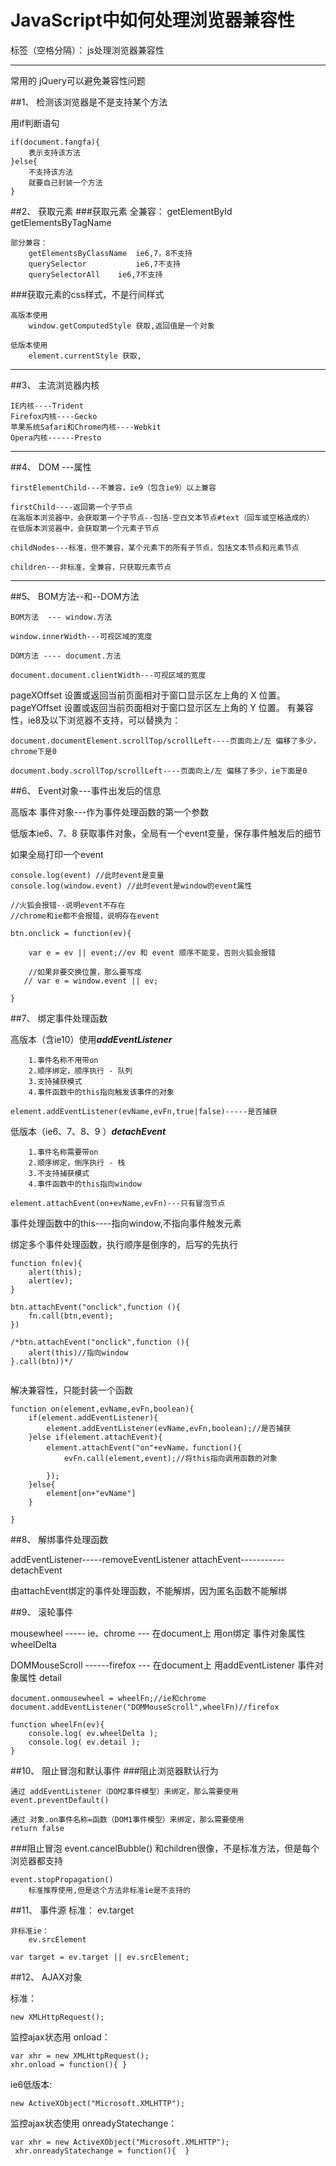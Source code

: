 ﻿# JavaScript中如何处理浏览器兼容性

标签（空格分隔）： js处理浏览器兼容性

---
常用的 jQuery可以避免兼容性问题

##1、 检测该浏览器是不是支持某个方法

用if判断语句
```
if(document.fangfa){
    表示支持该方法
}else{
    不支持该方法
    就要自己封装一个方法
}

```
##2、 获取元素
###获取元素
    全兼容：
        getElementById
    	getElementsByTagName
				
	部分兼容：			
        getElementsByClassName  ie6,7，8不支持
        querySelector           ie6,7不支持
        querySelectorAll	ie6,7不支持
    
###获取元素的css样式，不是行间样式

    高版本使用 
        window.getComputedStyle 获取,返回值是一个对象 
        
    低版本使用
        element.currentStyle 获取,
        
----------------------------------
##3、 主流浏览器内核

    IE内核----Trident 
    Firefox内核----Gecko
    苹果系统Safari和Chrome内核----Webkit
    Opera内核------Presto

-----------------------------------------
##4、 DOM ---属性

    firstElementChild---不兼容，ie9（包含ie9）以上兼容
    
    firstChild----返回第一个子节点
    在高版本浏览器中，会获取第一个子节点--包括-空白文本节点#text（回车或空格造成的）
    在低版本浏览器中，会获取第一个元素子节点

    childNodes---标准，但不兼容，某个元素下的所有子节点，包括文本节点和元素节点

    children---非标准，全兼容，只获取元素节点


---------------------------------------

##5、 BOM方法--和--DOM方法

    BOM方法  --- window.方法

    window.innerWidth---可视区域的宽度
    
    DOM方法 ---- document.方法

    document.document.clientWidth---可视区域的宽度
    
 pageXOffset 设置或返回当前页面相对于窗口显示区左上角的 X 位置。
 pageYOffset 设置或返回当前页面相对于窗口显示区左上角的 Y 位置。
 有兼容性，ie8及以下浏览器不支持，可以替换为：
 
    document.documentElement.scrollTop/scrollLeft----页面向上/左 偏移了多少，chrome下是0
     
    document.body.scrollTop/scrollLeft----页面向上/左 偏移了多少，ie下面是0
    
   
    
##6、 Event对象---事件出发后的信息

高版本
事件对象---作为事件处理函数的第一个参数

低版本ie6、7、8 
获取事件对象，全局有一个event变量，保存事件触发后的细节


如果全局打印一个event
```
console.log(event) //此时event是变量
console.log(window.event) //此时event是window的event属性

//火狐会报错--说明event不存在
//chrome和ie都不会报错，说明存在event

btn.onclick = function(ev){

    var e = ev || event;//ev 和 event 顺序不能变，否则火狐会报错
    
    //如果非要交换位置，那么要写成
   // var e = window.event || ev;

}
```
##7、 绑定事件处理函数

高版本（含ie10）使用***addEventListener***

		1.事件名称不用带on
		2.顺序绑定，顺序执行 - 队列
		3.支持捕获模式
		4.事件函数中的this指向触发该事件的对象
```
element.addEventListener(evName,evFn,true|false)-----是否捕获
```
    

低版本（ie6、7、8、9 ）***detachEvent***

		1.事件名称需要带on
		2.顺序绑定，倒序执行 - 栈
		3.不支持捕获模式
		4.事件函数中的this指向window

```
element.attachEvent(on+evName,evFn)---只有冒泡节点
```
   
	
		
事件处理函数中的this----指向window,不指向事件触发元素

绑定多个事件处理函数，执行顺序是倒序的，后写的先执行
```
function fn(ev){
	alert(this);
	alert(ev);
}

btn.attachEvent("onclick",function (){
	fn.call(btn,event);
})

/*btn.attachEvent("onclick",function (){
	alert(this)//指向window
}.call(btn))*/


```

解决兼容性，只能封装一个函数
```
function on(element,evName,evFn,boolean){
    if(element.addEventListener){
        element.addEventListener(evName,evFn,boolean);//是否捕获
    }else if(element.attachEvent){
        element.attachEvent("on"+evName，function(){
            evFn.call(element,event);//将this指向调用函数的对象
        
        });
    }else{
        element[on+"evName"]
    }

}

```


##8、 解绑事件处理函数

addEventListener-----removeEventListener
attachEvent-----------detachEvent

由attachEvent绑定的事件处理函数，不能解绑，因为匿名函数不能解绑

##9、 滚轮事件

mousewheel -----  ie、chrome --- 在document上 用on绑定
    事件对象属性 wheelDelta
    
DOMMouseScroll ------firefox --- 在document上 用addEventListener
    事件对象属性 detail
```
document.onmousewheel = wheelFn;//ie和chrome
document.addEventListener("DOMMouseScroll",wheelFn)//firefox

function wheelFn(ev){
	console.log( ev.wheelDelta );
	console.log( ev.detail );
}
```
    
##10、    阻止冒泡和默认事件
###阻止浏览器默认行为
    
    通过 addEventListener（DOM2事件模型）来绑定，那么需要使用
    event.preventDefault()
    
    通过 对象.on事件名称=函数（DOM1事件模型）来绑定，那么需要使用
    return false

###阻止冒泡
    event.cancelBubble()
	   和children很像，不是标准方法，但是每个浏览器都支持
	
	event.stopPropagation()
	    标准推荐使用,但是这个方法非标准ie是不支持的

##11、    事件源
	标准：
		ev.target
		
	非标准ie：
		ev.srcElement
		
```
var target = ev.target || ev.srcElement;
```

##12、    AJAX对象

标准：
```
new XMLHttpRequest();
```
监控ajax状态用 onload：
```
var xhr = new XMLHttpRequest();
xhr.onload = function(){ }
```

ie6低版本:
```
new ActiveXObject("Microsoft.XMLHTTP");
```
监控ajax状态使用 onreadyStatechange：
```
var xhr = new ActiveXObject("Microsoft.XMLHTTP");
 xhr.onreadyStatechange = function(){  }
```


   
   
   
   
   
   
   
   
   
   
   

